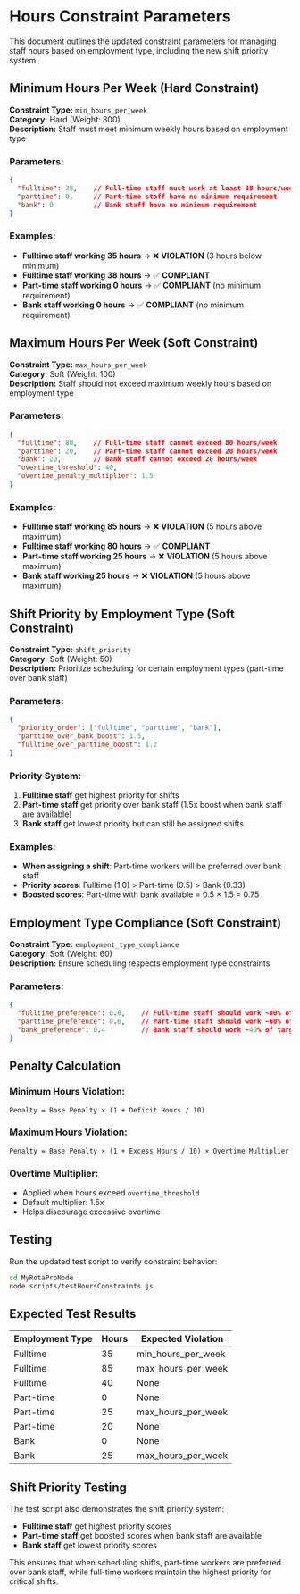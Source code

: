 # Hours Constraint Parameters

This document outlines the updated constraint parameters for managing staff hours based on employment type, including the new shift priority system.

## Minimum Hours Per Week (Hard Constraint)

**Constraint Type:** `min_hours_per_week`  
**Category:** Hard (Weight: 800)  
**Description:** Staff must meet minimum weekly hours based on employment type

### Parameters:
```json
{
  "fulltime": 38,    // Full-time staff must work at least 38 hours/week
  "parttime": 0,     // Part-time staff have no minimum requirement
  "bank": 0          // Bank staff have no minimum requirement
}
```

### Examples:
- **Fulltime staff working 35 hours** → ❌ **VIOLATION** (3 hours below minimum)
- **Fulltime staff working 38 hours** → ✅ **COMPLIANT**
- **Part-time staff working 0 hours** → ✅ **COMPLIANT** (no minimum requirement)
- **Bank staff working 0 hours** → ✅ **COMPLIANT** (no minimum requirement)

## Maximum Hours Per Week (Soft Constraint)

**Constraint Type:** `max_hours_per_week`  
**Category:** Soft (Weight: 100)  
**Description:** Staff should not exceed maximum weekly hours based on employment type

### Parameters:
```json
{
  "fulltime": 80,    // Full-time staff cannot exceed 80 hours/week
  "parttime": 20,    // Part-time staff cannot exceed 20 hours/week
  "bank": 20,        // Bank staff cannot exceed 20 hours/week
  "overtime_threshold": 40,
  "overtime_penalty_multiplier": 1.5
}
```

### Examples:
- **Fulltime staff working 85 hours** → ❌ **VIOLATION** (5 hours above maximum)
- **Fulltime staff working 80 hours** → ✅ **COMPLIANT**
- **Part-time staff working 25 hours** → ❌ **VIOLATION** (5 hours above maximum)
- **Bank staff working 25 hours** → ❌ **VIOLATION** (5 hours above maximum)

## Shift Priority by Employment Type (Soft Constraint)

**Constraint Type:** `shift_priority`  
**Category:** Soft (Weight: 50)  
**Description:** Prioritize scheduling for certain employment types (part-time over bank staff)

### Parameters:
```json
{
  "priority_order": ["fulltime", "parttime", "bank"],
  "parttime_over_bank_boost": 1.5,
  "fulltime_over_parttime_boost": 1.2
}
```

### Priority System:
1. **Fulltime staff** get highest priority for shifts
2. **Part-time staff** get priority over bank staff (1.5x boost when bank staff are available)
3. **Bank staff** get lowest priority but can still be assigned shifts

### Examples:
- **When assigning a shift**: Part-time workers will be preferred over bank staff
- **Priority scores**: Fulltime (1.0) > Part-time (0.5) > Bank (0.33)
- **Boosted scores**: Part-time with bank available = 0.5 × 1.5 = 0.75

## Employment Type Compliance (Soft Constraint)

**Constraint Type:** `employment_type_compliance`  
**Category:** Soft (Weight: 60)  
**Description:** Ensure scheduling respects employment type constraints

### Parameters:
```json
{
  "fulltime_preference": 0.8,    // Full-time staff should work ~80% of target hours
  "parttime_preference": 0.6,    // Part-time staff should work ~60% of target hours
  "bank_preference": 0.4         // Bank staff should work ~40% of target hours
}
```

## Penalty Calculation

### Minimum Hours Violation:
```
Penalty = Base Penalty × (1 + Deficit Hours / 10)
```

### Maximum Hours Violation:
```
Penalty = Base Penalty × (1 + Excess Hours / 10) × Overtime Multiplier
```

### Overtime Multiplier:
- Applied when hours exceed `overtime_threshold`
- Default multiplier: 1.5x
- Helps discourage excessive overtime

## Testing

Run the updated test script to verify constraint behavior:
```bash
cd MyRotaProNode
node scripts/testHoursConstraints.js
```

## Expected Test Results

| Employment Type | Hours | Expected Violation |
|----------------|-------|-------------------|
| Fulltime       | 35    | min_hours_per_week |
| Fulltime       | 85    | max_hours_per_week |
| Fulltime       | 40    | None              |
| Part-time      | 0     | None              |
| Part-time      | 25    | max_hours_per_week |
| Part-time      | 20    | None              |
| Bank           | 0     | None              |
| Bank           | 25    | max_hours_per_week |

## Shift Priority Testing

The test script also demonstrates the shift priority system:
- **Fulltime staff** get highest priority scores
- **Part-time staff** get boosted scores when bank staff are available
- **Bank staff** get lowest priority scores

This ensures that when scheduling shifts, part-time workers are preferred over bank staff, while full-time workers maintain the highest priority for critical shifts.
